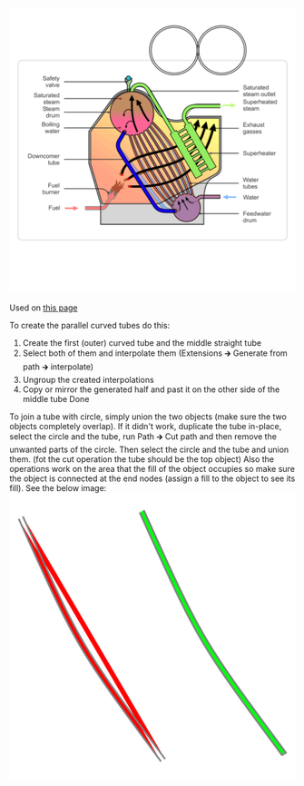 ![The vector graphic](2-vectorized.svg)

Used on [this page](https://en.wikipedia.org/wiki/Water-tube_boiler)

To create the parallel curved tubes do this:
 1. Create the first (outer) curved tube and the middle straight tube
 2. Select both of them and interpolate them (Extensions 🡲 Generate from path 🡲 interpolate)
 3. Ungroup the created interpolations
 4. Copy or mirror the generated half and past it on the other side of the middle tube
Done

To join a tube with circle, simply union the two objects (make sure the two objects completely overlap).
If it didn't work, duplicate the tube in-place, select the circle and the tube,
run Path 🡲 Cut path and then remove the unwanted parts of the circle.
Then select the circle and the tube and union them.
(fot the cut operation the tube should be the top object)
Also the operations work on the area that the fill of the object occupies
so make sure the object is connected at the end nodes (assign a fill to the object to see
its fill). See the below image:
![bool an operation](boolean-operation.svg)
